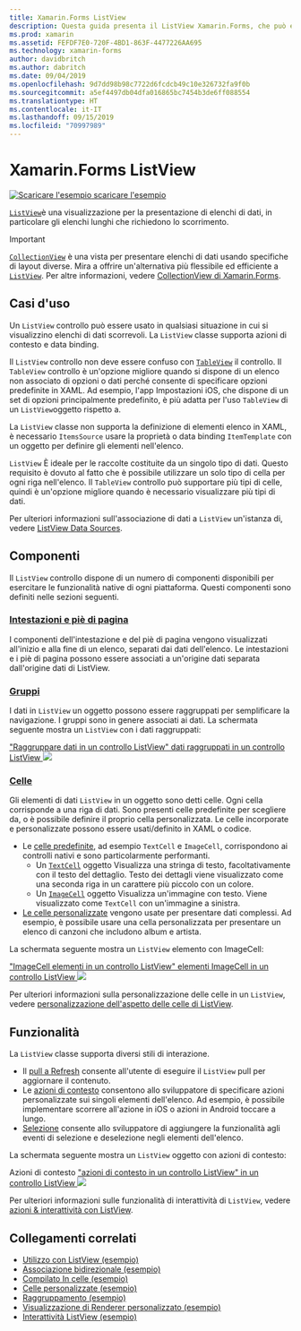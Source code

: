 ```yaml
---
title: Xamarin.Forms ListView
description: Questa guida presenta il ListView Xamarin.Forms, che può essere usato per presentare i dati negli elenchi interattivi.
ms.prod: xamarin
ms.assetid: FEFDF7E0-720F-4BD1-863F-4477226AA695
ms.technology: xamarin-forms
author: davidbritch
ms.author: dabritch
ms.date: 09/04/2019
ms.openlocfilehash: 9d7dd98b98c7722d6fcdcb49c10e326732fa9f0b
ms.sourcegitcommit: a5ef4497db04dfa016865bc7454b3de6ff088554
ms.translationtype: HT
ms.contentlocale: it-IT
ms.lasthandoff: 09/15/2019
ms.locfileid: "70997989"
---
```

# <a name="xamarinforms-listview"></a>Xamarin.Forms ListView

[![Scaricare l'esempio](~/media/shared/download.png) scaricare l'esempio](https://docs.microsoft.com/samples/xamarin/xamarin-forms-samples/workingwithlistview)

[`ListView`](xref:Xamarin.Forms.ListView)è una visualizzazione per la presentazione di elenchi di dati, in particolare gli elenchi lunghi che richiedono lo scorrimento.

> [!IMPORTANT]
> [`CollectionView`](xref:Xamarin.Forms.CollectionView) è una vista per presentare elenchi di dati usando specifiche di layout diverse. Mira a offrire un'alternativa più flessibile ed efficiente a [`ListView`](xref:Xamarin.Forms.ListView). Per altre informazioni, vedere [CollectionView di Xamarin.Forms](~/xamarin-forms/user-interface/collectionview/index.md).

## <a name="use-cases"></a>Casi d'uso

Un `ListView` controllo può essere usato in qualsiasi situazione in cui si visualizzino elenchi di dati scorrevoli. La `ListView` classe supporta azioni di contesto e data binding.

Il `ListView` controllo non deve essere confuso con [`TableView`](~/xamarin-forms/user-interface/tableview.md) il controllo. Il `TableView` controllo è un'opzione migliore quando si dispone di un elenco non associato di opzioni o dati perché consente di specificare opzioni predefinite in XAML. Ad esempio, l'app Impostazioni iOS, che dispone di un set di opzioni principalmente predefinito, è più adatta per l'uso `TableView` di un `ListView`oggetto rispetto a.

La `ListView` classe non supporta la definizione di elementi elenco in XAML, è necessario `ItemsSource` usare la proprietà o data binding `ItemTemplate` con un oggetto per definire gli elementi nell'elenco.

`ListView` È ideale per le raccolte costituite da un singolo tipo di dati. Questo requisito è dovuto al fatto che è possibile utilizzare un solo tipo di cella per ogni riga nell'elenco. Il `TableView` controllo può supportare più tipi di celle, quindi è un'opzione migliore quando è necessario visualizzare più tipi di dati.

Per ulteriori informazioni sull'associazione di dati a `ListView` un'istanza di, vedere [ListView Data Sources](~/xamarin-forms/user-interface/listview/data-and-databinding.md).

## <a name="components"></a>Componenti

Il `ListView` controllo dispone di un numero di componenti disponibili per esercitare le funzionalità native di ogni piattaforma. Questi componenti sono definiti nelle sezioni seguenti.

### <a name="headers-and-footerscustomizing-list-appearancemdheaders-and-footers"></a>[Intestazioni e piè di pagina](customizing-list-appearance.md#headers-and-footers)

I componenti dell'intestazione e del piè di pagina vengono visualizzati all'inizio e alla fine di un elenco, separati dai dati dell'elenco. Le intestazioni e i piè di pagina possono essere associati a un'origine dati separata dall'origine dati di ListView.

### <a name="groupscustomizing-list-appearancemdgrouping"></a>[Gruppi](customizing-list-appearance.md#grouping)

I dati in `ListView` un oggetto possono essere raggruppati per semplificare la navigazione. I gruppi sono in genere associati ai dati. La schermata seguente mostra un `ListView` con i dati raggruppati:

["Raggruppare dati in un controllo ListView" dati raggruppati in un controllo ListView ![](images/grouping-depth-cropped.png)](images/grouping-depth.png#lightbox "")

### <a name="cellscustomizing-cell-appearancemd"></a>[Celle](customizing-cell-appearance.md)

Gli elementi di dati `ListView` in un oggetto sono detti celle. Ogni cella corrisponde a una riga di dati. Sono presenti celle predefinite per scegliere da, o è possibile definire il proprio cella personalizzata. Le celle incorporate e personalizzate possono essere usati/definito in XAML o codice.

- Le [celle predefinite](customizing-cell-appearance.md#built-in-cells), ad esempio `TextCell` e `ImageCell`, corrispondono ai controlli nativi e sono particolarmente performanti.
  - Un [`TextCell`](customizing-cell-appearance.md#textcell) oggetto Visualizza una stringa di testo, facoltativamente con il testo del dettaglio. Testo dei dettagli viene visualizzato come una seconda riga in un carattere più piccolo con un colore.
  - Un [`ImageCell`](customizing-cell-appearance.md#imagecell) oggetto Visualizza un'immagine con testo. Viene visualizzato come `TextCell` con un'immagine a sinistra.
- [Le celle personalizzate](customizing-cell-appearance.md#custom-cells) vengono usate per presentare dati complessi. Ad esempio, è possibile usare una cella personalizzata per presentare un elenco di canzoni che includono album e artista.

La schermata seguente mostra un `ListView` elemento con ImageCell:

["ImageCell elementi in un controllo ListView" elementi ImageCell in un controllo ListView ![](images/image-cell-default-cropped.png)](images/image-cell-default.png#lightbox "")

Per ulteriori informazioni sulla personalizzazione delle celle in un `ListView`, vedere [personalizzazione dell'aspetto delle celle di ListView](customizing-cell-appearance.md).

## <a name="functionality"></a>Funzionalità

La `ListView` classe supporta diversi stili di interazione.

- Il [pull a Refresh](interactivity.md#pull-to-refresh) consente all'utente di eseguire il `ListView` pull per aggiornare il contenuto.
- Le [azioni di contesto](interactivity.md#context-actions) consentono allo sviluppatore di specificare azioni personalizzate sui singoli elementi dell'elenco. Ad esempio, è possibile implementare scorrere all'azione in iOS o azioni in Android toccare a lungo.
- [Selezione](interactivity.md#selection-and-taps) consente allo sviluppatore di aggiungere la funzionalità agli eventi di selezione e deselezione negli elementi dell'elenco.

La schermata seguente mostra un `ListView` oggetto con azioni di contesto:

Azioni di contesto ["azioni di contesto in un controllo ListView" in un controllo ListView ![](images/context-default-cropped.png)](images/context-default.png#lightbox "")

Per ulteriori informazioni sulle funzionalità di interattività di `ListView`, vedere [azioni & interattività con ListView](interactivity.md).

## <a name="related-links"></a>Collegamenti correlati

- [Utilizzo con ListView (esempio)](https://docs.microsoft.com/samples/xamarin/xamarin-forms-samples/workingwithlistview)
- [Associazione bidirezionale (esempio)](https://docs.microsoft.com/samples/xamarin/xamarin-forms-samples/userinterface-listview-switchentrytwobinding)
- [Compilato In celle (esempio)](https://docs.microsoft.com/samples/xamarin/xamarin-forms-samples/userinterface-listview-builtincells)
- [Celle personalizzate (esempio)](https://docs.microsoft.com/samples/xamarin/xamarin-forms-samples/userinterface-listview-customcells)
- [Raggruppamento (esempio)](https://docs.microsoft.com/samples/xamarin/xamarin-forms-samples/userinterface-listview-grouping)
- [Visualizzazione di Renderer personalizzato (esempio)](https://docs.microsoft.com/samples/xamarin/xamarin-forms-samples/workingwithlistviewnative/)
- [Interattività ListView (esempio)](https://docs.microsoft.com/samples/xamarin/xamarin-forms-samples/userinterface-listview-interactivity)
